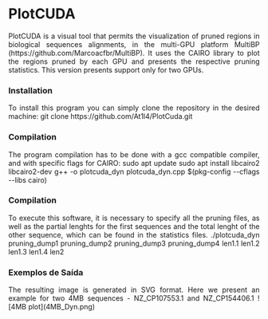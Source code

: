 # PlotCUDA

<p align="justify">
PlotCUDA is a visual tool that permits the visualization of pruned regions in biological sequences alignments, in the multi-GPU platform MultiBP (https://github.com/Marcoacfbr/MultiBP). It uses the CAIRO library to plot the regions pruned by each GPU and presents the respective pruning statistics. This version presents support only for two GPUs.
</p>


### Installation
<p align="justify">
To install this program you can simply clone the repository in the desired machine:
git clone https://github.com/At1l4/PlotCuda.git
</p>

### Compilation
<p align="justify">
The program compilation has to be done with a gcc compatible compiler, and with specific flags for CAIRO:
sudo apt update
sudo apt install libcairo2 libcairo2-dev
g++ -o plotcuda_dyn plotcuda_dyn.cpp $(pkg-config --cflags --libs cairo)
</p>

### Compilation
<p align="justify">
To execute this software, it is necessary to specify all the pruning files, as well as the partial lenghts for the first sequences and the total lenght of the other sequence, which can be found in the statistics files.
./plotcuda_dyn pruning_dump1 pruning_dump2 pruning_dump3 pruning_dump4 len1.1 len1.2 len1.3 len1.4 len2 
</p>

### Exemplos de Saída

<p align="justify">
The resulting image is generated in SVG format. Here we present an example for two 4MB sequences - NZ_CP107553.1 and NZ_CP154406.1 
![4MB plot](4MB_Dyn.png)

</p>


